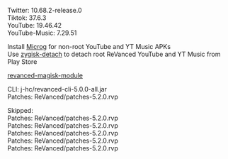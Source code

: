 Twitter: 10.68.2-release.0  
Tiktok: 37.6.3  
YouTube: 19.46.42  
YouTube-Music: 7.29.51  

Install [Microg](https://github.com/ReVanced/GmsCore/releases) for non-root YouTube and YT Music APKs  
Use [zygisk-detach](https://github.com/j-hc/zygisk-detach) to detach root ReVanced YouTube and YT Music from Play Store  

[revanced-magisk-module](https://github.com/j-hc/revanced-magisk-module)
  
CLI: j-hc/revanced-cli-5.0.0-all.jar  
Patches: ReVanced/patches-5.2.0.rvp    

Skipped:  
Patches: ReVanced/patches-5.2.0.rvp    
Patches: ReVanced/patches-5.2.0.rvp    
Patches: ReVanced/patches-5.2.0.rvp    
Patches: ReVanced/patches-5.2.0.rvp    
Patches: ReVanced/patches-5.2.0.rvp              
